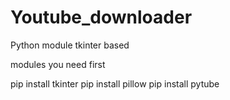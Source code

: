 # Youtube_downloader
Python module tkinter based

modules you need first 

pip install tkinter
pip install pillow
pip install pytube
